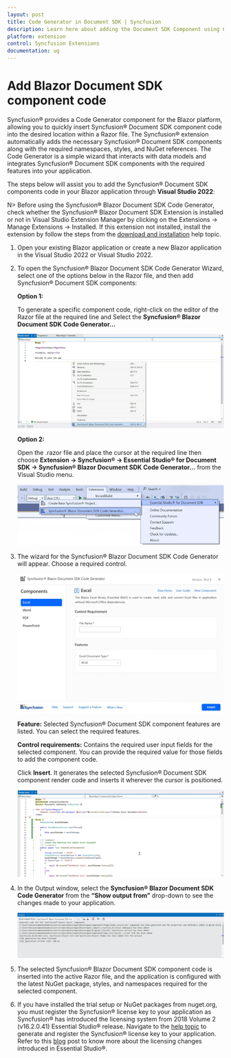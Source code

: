 ```yaml
---
layout: post
title: Code Generator in Document SDK | Syncfusion
description: Learn here about adding the Document SDK Component using Code Generator of Syncfusion Document SDK Extension for Visual Studio.
platform: extension
control: Syncfusion Extensions
documentation: ug
---
```


# Add Blazor Document SDK component code

Syncfusion® provides a Code Generator component for the Blazor platform, allowing you to quickly insert Syncfusion® Document SDK component code into the desired location within a Razor file. The Syncfusion® extension automatically adds the necessary Syncfusion® Document SDK components along with the required namespaces, styles, and NuGet references. The Code Generator is a simple wizard that interacts with data models and integrates Syncfusion® Document SDK components with the required features into your application. 

The steps below will assist you to add the Syncfusion® Document SDK components code in your Blazor application through **Visual Studio 2022**:

N> Before using the Syncfusion® Blazor Document SDK Code Generator, check whether the Syncfusion® Blazor Document SDK Extension is installed or not in Visual Studio Extension Manager by clicking on the Extensions -> Manage Extensions -> Installed. If this extension not installed, install the extension by follow the steps from the [download and installation](download-and-installation) help topic.

1. Open your existing Blazor application or create a new Blazor application in the Visual Studio 2022 or Visual Studio 2022.

2. To open the Syncfusion® Blazor Document SDK Code Generator Wizard, select one of the options below in the Razor file, and then add Syncfusion® Document SDK components:

    **Option 1:**

    To generate a specific component code, right-click on the editor of the Razor file at the required line and Select the **Syncfusion® Blazor Document SDK Code Generator...**

    ![CodeGeneratorCommand](images/Code-Generator-Command.png)

    **Option 2:**

    Open the .razor file and place the cursor at the required line then choose **Extension -> Syncfusion® -> Essential Studio® for Document SDK -> Syncfusion® Blazor Document SDK Code Generator…** from the Visual Studio menu.

    ![CodeGeneratorMenu](images/Code-Generator-Menu.png)

3. The wizard for the Syncfusion® Blazor Document SDK Code Generator will appear. Choose a required control.

    ![CodeGeneratorWizard](images/Code-Generator-MainWizard.png)

    **Feature:** Selected Syncfusion® Document SDK component features are listed. You can select the required features.

    **Control requirements:** Contains the required user input fields for the selected component. You can provide the required value for those fields to add the component code.

    Click **Insert**. It generates the selected Syncfusion® Document SDK component render code and inserts it wherever the cursor is positioned.

    ![ComponentRenderCode](images/Code-Generator-ComponentRenderCode.png)

4. In the Output window, select the **Syncfusion® Blazor Document SDK Code Generator** from the **“Show output from”** drop-down to see the changes made to your application.

    ![OutputWindow](images/Code-Generator-OutputWindow.png)

5. The selected Syncfusion® Blazor Document SDK component code is inserted into the active Razor file, and the application is configured with the latest NuGet package, styles, and namespaces required for the selected component.

6. If you have installed the trial setup or NuGet packages from nuget.org, you must register the Syncfusion® license key to your application as Syncfusion® has introduced the licensing system from 2018 Volume 2 (v16.2.0.41) Essential Studio® release. Navigate to the [help topic](https://help.syncfusion.com/common/essential-studio/licensing/overview#how-to-generate-syncfusion-license-key) to generate and register the Syncfusion® license key to your application. Refer to this [blog](https://www.syncfusion.com/blogs/post/whats-new-in-2018-volume-2) post to know more about the licensing changes introduced in Essential Studio®.
